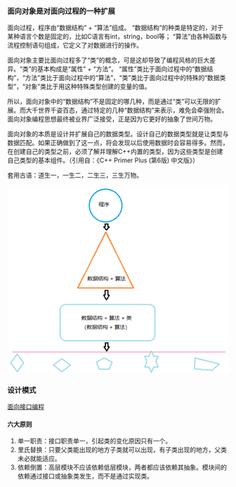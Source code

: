 ### 面向对象是对面向过程的一种扩展

面向过程，程序由“数据结构” + “算法”组成。
“数据结构”的种类是特定的，对于某种语言个数是固定的，比如C语言有int，string，bool等；
“算法”由各种函数与流程控制语句组成，它定义了对数据进行的操作。

面向对象主要比面向过程多了“类”的概念，可是这却导致了编程风格的巨大差异。“类”的基本构成是“属性” + “方法”。
“属性”类比于面向过程中的“数据结构”，“方法”类比于面向过程中的“算法”，“类”类比于面向过程中的特殊的“数据类型”，“对象”类比于用这种特殊类型创建的变量的值。

所以，面向对象中的“数据结构”不是固定的哪几种，而是通过“类”可以无限的扩展。而大千世界千姿百态，通过特定的几种“数据结构”来表示，难免会牵强附会。面向对象编程思想最终被业界广泛接受，正是因为它更好的抽象了世间万物。

>
面向对象的本质是设计并扩展自己的数据类型。设计自己的数据类型就是让类型与数据匹配。如果正确做到了这一点，将会发现以后使用数据时会容易得多。然而，在创建自己的类型之前，必须了解并理解C++内置的类型，因为这些类型是创建自己类型的基本组件。（引用自：《C++ Primer Plus (第6版) 中文版》）


套用古语：道生一，一生二，二生三，三生万物。

![Alt text](/images/2018/oop01.png "oop")


### 设计模式

[面向接口编程](https://blog.csdn.net/legend404/article/details/52813476)

#### 六大原则

1. 单一职责：接口职责单一，引起类的变化原因只有一个。
2. 里氏替换：只要父类能出现的地方子类就可以出现，有子类出现的地方，父类未必就能适应。
3. 依赖倒置：高层模块不应该依赖低层模块，两者都应该依赖其抽象。模块间的依赖通过接口或抽象类发生，而不是通过实现类。